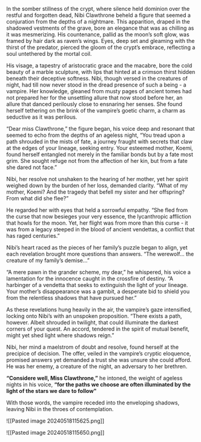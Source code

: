 In the somber stillness of the crypt, where silence held dominion over the restful and forgotten dead, Nibi Clawthrone beheld a figure that seemed a conjuration from the depths of a nightmare. This apparition, draped in the shadowed vestments of the grave, bore an elegance that was as chilling as it was mesmerizing. His countenance, pallid as the moon’s soft glow, was framed by hair dark as raven’s wings. Eyes, deep set and gleaming with the thirst of the predator, pierced the gloom of the crypt’s embrace, reflecting a soul untethered by the mortal coil.

His visage, a tapestry of aristocratic grace and the macabre, bore the cold beauty of a marble sculpture, with lips that hinted at a crimson thirst hidden beneath their deceptive softness. Nibi, though versed in the creatures of night, had till now never stood in the dread presence of such a being - a vampire. Her knowledge, gleaned from musty pages of ancient tomes had not prepared her for the unsettling allure that now stood before her, an allure that danced perilously close to ensnaring her senses. She found herself tethering on the brink of the vampire’s goetic charm, a charm as seductive as it was perilous.

“Dear miss Clawthrone,” the figure began, his voice deep and resonant that seemed to echo from the depths of an ageless night, “You tread upon a path shrouded in the mists of fate, a journey fraught with secrets that claw at the edges of your lineage, seeking entry. Your esteemed mother, Koemi, found herself entangled not merely in the familiar bonds but by a fate most grim. She sought refuge not from the affection of her kin, but from a fate she dared not face.”

Nibi, her resolve not unshaken to the hearing of her mother, yet her spirit weighed down by the burden of her loss, demanded clarity. “What of my mother, Koemi? And the tragedy that befell my sister and her offspring? From what did she flee?”

He regarded her with eyes that held a sorrowful empathy. “She fled from the curse that now besieges your very essence, the lycanthropic affliction that howls for the moon. Yet, her flight was from more than this curse - it was from a legacy steeped in the blood of ancient vendettas, a conflict that has raged centuries.”

Nibi’s heart raced as the pieces of her family’s puzzle began to align, yet each revelation brought more questions than answers. “The werewolf… the creature of my family’s demise…”

“A mere pawn in the grander scheme, my dear,” he whispered, his voice a lamentation for the innocence caught in the crossfire of destiny. “A harbinger of a vendetta that seeks to extinguish the light of your lineage. Your mother’s disappearance was a gambit, a desperate bid to shield you from the relentless shadows that have pursued her.”

As these revelations hung heavily in the air, the vampire’s gaze intensified, locking onto Nibi’s with an unspoken proposition. “There exists a path, however. Albeit shrouded in twilight, that could illuminate the darkest corners of your quest. An accord, tendered in the spirit of mutual benefit, might yet shed light where shadows reign.”

Nibi, her mind a maelstrom of doubt and resolve, found herself at the precipice of decision. The offer, veiled in the vampire’s cryptic eloquence, promised answers yet demanded a trust she was unsure she could afford. He was her enemy, a creature of the night, an adversary to her brethren.

**“Considere well, Miss Clawthrone,”** he intoned, the weight of ageless nights in his voice, **“for the paths we choose are often illuminated by the light of the stars we dare to follow"**

With those words, the vampire receded into the enveloping shadows, leaving Nibi in the throes of contemplation.

![[Pasted image 20240518115625.png]]

![[Pasted image 20240518115650.png]]